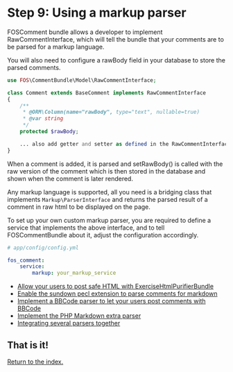 Step 9: Using a markup parser
======================================

FOSComment bundle allows a developer to implement RawCommentInterface, which
will tell the bundle that your comments are to be parsed for a markup language.

You will also need to configure a rawBody field in your database to store the parsed comments.

```php
use FOS\CommentBundle\Model\RawCommentInterface;

class Comment extends BaseComment implements RawCommentInterface
{
    /**
     * @ORM\Column(name="rawBody", type="text", nullable=true)
     * @var string
     */
    protected $rawBody;

    ... also add getter and setter as defined in the RawCommentInterface ...
}
```

When a comment is added, it is parsed and setRawBody() is called with the raw version
of the comment which is then stored in the database and shown when the comment is later rendered.

Any markup language is supported, all you need is a bridging class that
implements `Markup\ParserInterface` and returns the parsed result of a comment
in raw html to be displayed on the page.

To set up your own custom markup parser, you are required to define a service
that implements the above interface, and to tell FOSCommentBundle about it,
adjust the configuration accordingly.

``` yaml
# app/config/config.yml

fos_comment:
    service:
        markup: your_markup_service
```

 * [Allow your users to post safe HTML with ExerciseHtmlPurifierBundle](9a-markup_htmlpurifier.md)
 * [Enable the sundown pecl extension to parse comments for markdown](9b-sundown_markdown_parser.md)
 * [Implement a BBCode parser to let your users post comments with BBCode](9c-using_a_bbcode_parser.md)
 * [Implement the PHP Markdown extra parser](9d-php_markdown_extra_parser.md)
 * [Integrating several parsers together](9e-integrating_several_parsers.md)

## That is it!
[Return to the index.](index.md)
